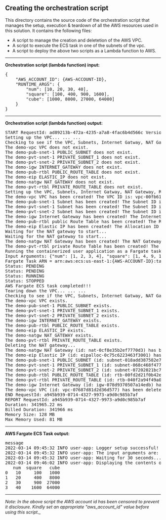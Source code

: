 ## Creating the orchestration script
<p>This directory contains the source code of the orchestration script that manages the setup, execution & teardown of all the AWS resources used in this solution. It contains the following files:
<ul>
<li>A script to manage the creation and deletetion of the AWS VPC.</li>
<li>A script to execute the ECS task in one of the subnets of the vpc.</li>
<li>A script to deploy the above two scripts as a Lambda function to AWS.</li>
</ul>
</p>
<hr>
<p>
<b>Orchestration script (lambda function) input:</b><br>
<pre>{
	"AWS_ACCOUNT_ID": {AWS-ACCOUNT-ID}, 
	"RUNTIME_ARGS": {
		"num": [10, 20, 30, 40], 
		"square": [100, 400, 900, 1600], 
		"cube": [1000, 8000, 27000, 64000]
	}
}</pre>
</p>
<hr>
<p>
<b>Orchestration script (lambda function) output:</b><br>
<pre>
START RequestId: ad89213b-472a-4235-a7a8-4fac6b4d566c Version: $LATEST
Setting up the VPC... ... ...
Checking to see if the VPC, Subnets, Internet Gatway, NAT Gateway, Route Tables, and Elastic IP exist
The demo-vpc VPC does not exist.
The demo-pub-snet-1 PUBLIC_SUBNET does not exist.
The demo-pvt-snet-1 PRIVATE_SUBNET_1 does not exist.
The demo-pvt-snet-2 PRIVATE_SUBNET_2 does not exist.
The demo-igw INTERNET_GATEWAY does not exist.
The demo-pub-rtbl PUBLIC_ROUTE_TABLE does not exist.
The demo-eip ELASTIC_IP does not exist.
The demo-natgw NAT_GATEWAY does not exist.
The demo-pvt-rtbl PRIVATE_ROUTE_TABLE does not exist.
Setting up the VPC, Subnets, Internet Gatway, NAT Gateway, Route Tables, and Elastic IP
The demo-vpc VPC has been created! The VPC ID is: vpc-00fb6171013570b98
The demo-pub-snet-1 Subnet has been created! The Subnet ID is: subnet-0b29642b47774951f
The demo-pvt-snet-1 Subnet has been created! The Subnet ID is: subnet-04cb22ddef65874b7
The demo-pvt-snet-2 Subnet has been created! The Subnet ID is: subnet-0945d69c87df8faf7
The demo-igw Internet Gateway has been created! The Internet Gateway ID is: igw-0fd62cb4f2734d74b
The demo-pub-rtbl public Route Table has been created! The Route Table ID is: rtb-01f358cc523cb1e83
The demo-eip Elastic IP has been created! The Allocation ID is: eipalloc-0373580aef171daec
Waiting for the NAT gateway to start...
Waiting for the NAT gateway to start...
The demo-natgw NAT Gateway has been created! The NAT Gateway ID is: nat-02a513bd5eb75e5a8
The demo-pvt-rtbl private Route Table has been created! The Route Table ID is: rtb-078b0008828e7e5c1
Running the containerized user application as a Fargate task on the ECS cluster... ... ...
Input Arguments: {"num": [1, 2, 3, 4], "square": [1, 4, 9, 16], "cube": [1, 8, 27, 64]}
Fargate Task ARN = arn:aws:ecs:us-east-1:{AWS-ACCOUNT-ID}:task/ecs-cluster/e4fd4bf000f240bda3c0ec6f28fa0696
Status: PENDING
Status: PENDING
Status: RUNNING
Status: STOPPED
AWS Fargate ECS task completed!!!
Tearing down the VPC... ... ...
Checking to see if the VPC, Subnets, Internet Gatway, NAT Gateway, Route Tables, and Elastic IP exist
The demo-vpc VPC exists.
The demo-pub-snet-1 PUBLIC_SUBNET exists.
The demo-pvt-snet-1 PRIVATE_SUBNET_1 exists.
The demo-pvt-snet-2 PRIVATE_SUBNET_2 exists.
The demo-igw INTERNET_GATEWAY exists.
The demo-pub-rtbl PUBLIC_ROUTE_TABLE exists.
The demo-eip ELASTIC_IP exists.
The demo-natgw NAT_GATEWAY exists.
The demo-pvt-rtbl PRIVATE_ROUTE_TABLE exists.
Deleting the NAT gateway...
The demo-natgw NAT Gateway (id: nat-0cf8e35b2ef7770d3) has been deleted
The demo-eip Elastic IP (id: eipalloc-0c75c6223463f3001) has been deleted
The demo-pub-snet-1 PUBLIC_SUBNET (id: subnet-018add387582e71cf) has been deleted
The demo-pvt-snet-1 PRIVATE_SUBNET_1 (id: subnet-068c468f477c700ea) has been deleted
The demo-pvt-snet-2 PRIVATE_SUBNET_2 (id: subnet-07202021bc797fa1d) has been deleted
The demo-pub-rtbl PUBLIC_ROUTE_TABLE (id: rtb-00fd2d21f0b42e0d2) has been deleted
The demo-pvt-rtbl PRIVATE_ROUTE_TABLE (id: rtb-040f2a94f49a0574d) has been deleted
The demo-igw Internet Gateway (id: igw-078d9370507a14edb) has been deleted
The demo-vpc VPC (id: vpc-07687d81d2d36d577) has been deleted
END RequestId: a945b939-0714-4327-9973-a9d0c985b7af
REPORT RequestId: a945b939-0714-4327-9973-a9d0c985b7af
Duration: 341965.22 ms
Billed Duration: 341966 ms
Memory Size: 128 MB
Max Memory Used: 81 MB
</pre>
</p>
<hr>
<p>
<b>AWS Fargate ECS Task output:</b><br>
<pre>
message
2022-03-14 09:45:32 INFO user-app: Logger setup successful!
2022-03-14 09:45:32 INFO user-app: The input arguments are: {'num': [10, 20, 30, 40], 'square': [100, 400, 900, 1600], 'cube': [1000, 8000, 27000, 64000]}
2022-03-14 09:45:32 INFO user-app: Waiting for 30 seconds... ... ...
2022-03-14 09:46:02 INFO user-app: Displaying the contents of the runtime arguments as a pandas dataframe:
   num  square   cube
0   10     100   1000
1   20     400   8000
2   30     900  27000
3   40    1600  64000
</pre>
</p>
<hr>
<p>
<i>Note: In the above script the AWS account id has been censored to prevent it disclosure. Kindly set an appropriate "aws_account_id" value before using this script._</i>
</p>